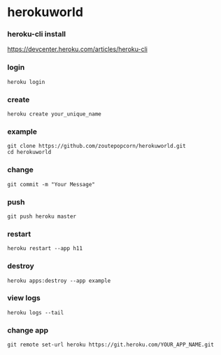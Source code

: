 # herokuworld

### heroku-cli install
https://devcenter.heroku.com/articles/heroku-cli

### login 
``` 
heroku login 
``` 
### create
```
heroku create your_unique_name
```

### example
```
git clone https://github.com/zoutepopcorn/herokuworld.git
cd herokuworld
```

### change
```
git commit -m "Your Message"
```

### push
```
git push heroku master
```

### restart 
``` 
heroku restart --app h11
```

### destroy
``` 
heroku apps:destroy --app example  
```
### view logs
``` 
heroku logs --tail
```

### change app
``` 
git remote set-url heroku https://git.heroku.com/YOUR_APP_NAME.git      
``` 


